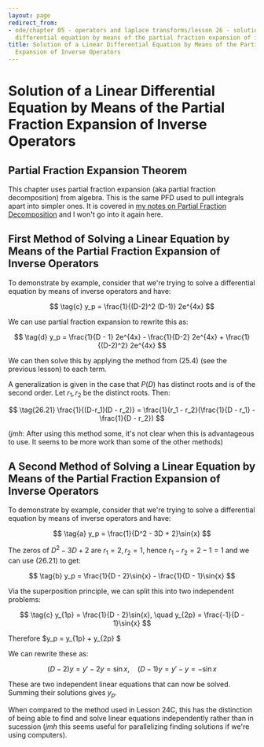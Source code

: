 ```yaml
---
layout: page
redirect_from:
- ode/chapter 05 - operators and laplace transforms/lesson 26 - solution of a linear
  differential equation by means of the partial fraction expansion of inverse operators
title: Solution of a Linear Differential Equation by Means of the Partial Fraction
  Expansion of Inverse Operators
---
```


# Solution of a Linear Differential Equation by Means of the Partial Fraction Expansion of Inverse Operators

## Partial Fraction Expansion Theorem

This chapter uses partial fraction expansion (aka partial fraction decomposition) from algebra. This is the same PFD used to pull integrals apart into simpler ones. It is covered in [my notes on Partial Fraction Decomposition](../../algebra/partial-fractions.html) and I won't go into it again here.

## First Method of Solving a Linear Equation by Means of the Partial Fraction Expansion of Inverse Operators

To demonstrate by example, consider that we're trying to solve a differential equation by means of inverse operators and have:

$$ \tag{c} y_p = \frac{1}{(D-2)^2 (D-1)} 2e^{4x} $$

We can use partial fraction expansion to rewrite this as:

$$ \tag{d} y_p = \frac{1}{D - 1} 2e^{4x} - \frac{1}{D-2} 2e^{4x} + \frac{1}{(D-2)^2} 2e^{4x} $$

We can then solve this by applying the method from $(25.4)$ (see the previous lesson) to each term.

A generalization is given in the case that $P(D)$ has distinct roots and is of the second order. Let $r_1, r_2$ be the distinct roots. Then:

$$ \tag{26.21} \frac{1}{(D-r_1)(D - r_2)} = \frac{1}{r_1 - r_2}(\frac{1}{D - r_1} - \frac{1}{D - r_2}) $$

(*jmh*: After using this method some, it's not clear when this is advantageous to use. It seems to be more work than some of the other methods)

## A Second Method of Solving a Linear Equation by Means of the Partial Fraction Expansion of Inverse Operators

To demonstrate by example, consider that we're trying to solve a differential equation by means of inverse operators and have:

$$ \tag{a} y_p = \frac{1}{D^2 - 3D + 2}\sin{x} $$

The zeros of $D^2 - 3D + 2$ are $r_1 = 2, r_2 = 1$, hence $r_1 - r_2 = 2 - 1 = 1$ and we can use $(26.21)$ to get:

$$ \tag{b} y_p = \frac{1}{D - 2}\sin{x} - \frac{1}{D - 1}\sin{x} $$

Via the superposition principle, we can split this into two independent problems:

$$ \tag{c} y_{1p} = \frac{1}{D - 2}\sin{x}, \quad y_{2p} =  \frac{-1}{D - 1}\sin{x} $$

Therefore $y_p = y_{1p} + y_{2p} $

We can rewrite these as:

$$ \tag{d} (D - 2)y = y' -2y = \sin{x}, \quad (D - 1)y = y' - y = -\sin{x}  $$

These are two independent linear equations that can now be solved. Summing their solutions gives $y_p$.

When compared to the method used in Lesson 24C, this has the distinction of being able to find and solve linear equations independently rather than in sucession (*jmh* this seems useful for parallelizing finding solutions if we're using computers). 
